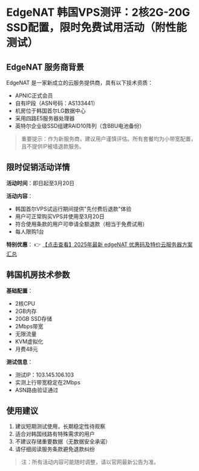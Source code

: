 # EdgeNAT 韩国VPS测评：2核2G-20G SSD配置，限时免费试用活动（附性能测试）

## EdgeNAT 服务商背景

EdgeNAT 是一家新成立的云服务提供商，具有以下技术资质：
- APNIC正式会员
- 自有IP段（ASN号码：AS133441）
- 机房位于韩国首尔LG数据中心
- 采用四路E5服务器处理器
- 英特尔企业级SSD组建RAID10阵列（含BBU电池备份）

> 重要提示：作为新服务商，建议用户谨慎评估。所有套餐均为小带宽配置，且不提供IP被墙退款服务。

## 限时促销活动详情

**活动时间**：即日起至3月20日

**活动内容**：
- 韩国首尔VPS试运行期间提供"先付费后退款"体验
- 用户可正常购买VPS并使用至3月20日
- 符合使用条款的用户可申请全额退款（相当于免费试用）
- 每人限购1台

**特别优惠**：
👉 [【点击查看】2025年最新 edgeNAT 优惠码及特价云服务器方案汇总](https://bit.ly/edgenat)

## 韩国机房技术参数

**基础配置**：
- 2核CPU
- 2GB内存
- 20GB SSD存储
- 2Mbps带宽
- 无限流量
- KVM虚拟化
- 月费48元

**测试信息**：
- 测试IP：103.145.106.103
- 实测上行带宽稳定在2Mbps
- ASN路由验证通过

## 使用建议

1. 建议短期测试使用，长期稳定性待观察
2. 适合对韩国线路有特殊需求的用户
3. 不建议存储重要数据（无数据安全承诺）
4. 请仔细阅读服务条款避免退款纠纷

> 注：所有活动内容可能随时调整，请以官网最新公告为准。